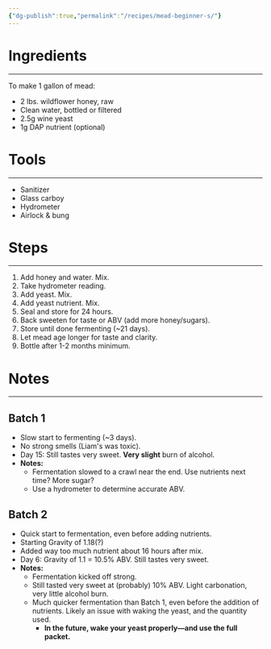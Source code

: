 ```yaml
---
{"dg-publish":true,"permalink":"/recipes/mead-beginner-s/"}
---
```


# Ingredients
---
To make 1 gallon of mead:
- 2 lbs. wildflower honey, raw
- Clean water, bottled or filtered
- 2.5g wine yeast
- 1g DAP nutrient (optional)
# Tools
---
- Sanitizer
- Glass carboy
- Hydrometer
- Airlock & bung
# Steps
---
1. Add honey and water. Mix.
2. Take hydrometer reading.
3. Add yeast. Mix.
4. Add yeast nutrient. Mix.
5. Seal and store for 24 hours.
6. Back sweeten for taste or ABV (add more honey/sugars).
7. Store until done fermenting (~21 days).
8. Let mead age longer for taste and clarity.
9. Bottle after 1-2 months minimum.
# Notes
---
## Batch 1
- Slow start to fermenting (~3 days).
- No strong smells (Liam's was toxic).
- Day 15: Still tastes very sweet. **Very slight** burn of alcohol.
- **Notes:**
	- Fermentation slowed to a crawl near the end. Use nutrients next time? More sugar?
	- Use a hydrometer to determine accurate ABV.
## Batch 2
- Quick start to fermentation, even before adding nutrients.
- Starting Gravity of 1.18(?)
- Added way too much nutrient about 16 hours after mix.
- Day 6: Gravity of 1.1 = 10.5% ABV. Still tastes very sweet.
- **Notes:**
	- Fermentation kicked off strong.
	- Still tasted very sweet at (probably) 10% ABV. Light carbonation, very little alcohol burn.
	- Much quicker fermentation than Batch 1, even before the addition of nutrients. Likely an issue with waking the yeast, and the quantity used. 
		- **In the future, wake your yeast properly—and use the full packet.**